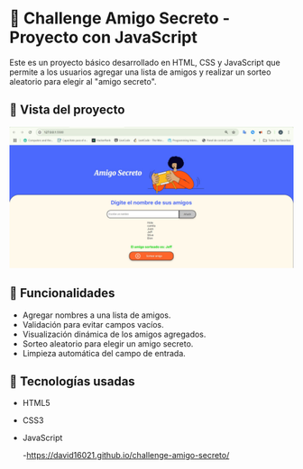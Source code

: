 # 🎁 Challenge Amigo Secreto - Proyecto con JavaScript

Este es un proyecto básico desarrollado en HTML, CSS y JavaScript que permite a los usuarios agregar una lista de amigos y realizar un sorteo aleatorio para elegir al "amigo secreto".

## 📸 Vista del proyecto

![Vista del proyecto](./assets/amigo-secreto.jpg)

## 🚀 Funcionalidades

- Agregar nombres a una lista de amigos.
- Validación para evitar campos vacíos.
- Visualización dinámica de los amigos agregados.
- Sorteo aleatorio para elegir un amigo secreto.
- Limpieza automática del campo de entrada.

## 🧠 Tecnologías usadas

- HTML5
- CSS3
- JavaScript

  -https://david16021.github.io/challenge-amigo-secreto/
